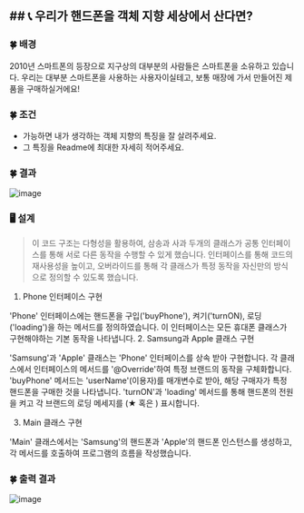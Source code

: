  ## 📞 우리가 핸드폰을 객체 지향 세상에서 산다면?
----------------------------------------------


### 🍀 배경
2010년 스마트폰의 등장으로 지구상의 대부분의 사람들은 스마트폰을 소유하고 있습니다. 우리는 대부분 스마트폰을 사용하는 사용자이실테고, 보통 매장에 가서 만들어진 제품을 구매하실거에요!

### 🍀 조건
- 가능하면 내가 생각하는 객체 지향의 특징을 잘 살려주세요.
- 그 특징을 Readme에 최대한 자세히 적어주세요.

### 🍀 결과 
![image](https://github.com/user-attachments/assets/fb830e42-26cc-4265-9586-cafaa418f8c9)

### 🖥️ 설계
 > 이 코드 구조는 다형성을 활용하여, 삼송과 사과 두개의 클래스가 공통 인터페이스를 통해 서로 다른 동작을 수행할 수 있게 했습니다. 인터페이스를 통해 코드의 재사용성을 높이고, 오버라이드를 통해 각 클래스가 특정 동작을 자신만의 방식으로 정의할 수 있도록 했습니다.

1. Phone 인터페이스 구현

'Phone' 인터페이스에는 핸드폰을 구입('buyPhone'), 켜기('turnON), 로딩('loading')을 하는 메서드를 정의하였습니다.
이 인터페이스는 모든 휴대폰 클래스가 구현해야하는 기본 동작을 나타냅니다.
2. Samsung과 Apple 클래스 구현

'Samsung'과 'Apple' 클래스는 'Phone' 인터페이스를 상속 받아 구현합니다. 각 클래스에서 인터페이스의 메서드를 '@Override'하여 특정 브랜드의 동작을 구체화합니다.
'buyPhone' 메서드는 'userName'(이용자)를 매개변수로 받아, 해당 구매자가 특정 핸드폰을 구매한 것을 나타냅니다.
'turnON'과 'loading' 메서드를 통해 핸드폰의 전원을 켜고 각 브랜드의 로딩 메세지를 (★ 혹은 ) 표시합니다.

3. Main 클래스 구현

'Main' 클래스에서는 'Samsung'의 핸드폰과 'Apple'의 핸드폰 인스턴스를 생성하고, 각 메서드를 호출하여 프로그램의 흐름을 작성했습니다.

### 🍀 출력 결과 

![image](https://github.com/user-attachments/assets/e872cbe7-c4ea-47cd-bcdf-4b869e07b3a6)



 
